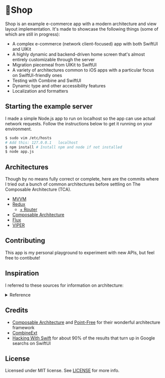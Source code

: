 # 🎁Shop

Shop is an example e-commerce app with a modern architecture and view layout implementation. It's made to showcase the following things (some of which are still in progress):

- A complex e-commerce (network client-focused) app with both SwiftUI and UIKit
- A highly dynamic and backend-driven home screen that's almost entirely customizable through the server
- Migration piecemeal from UIKit to SwiftUI
- A variety of architectures common to iOS apps with a particular focus on SwiftUI-friendly ones
- Testing with Combine and SwiftUI
- Dynamic type and other accessibility features
- Localization and formatters

## Starting the example server

I made a simple Node.js app to run on localhost so the app can use actual network requests. Follow the instructions below to get it running on your environment.

```sh
$ sudo vim /etc/hosts
# Add this: 127.0.0.1	localhost
$ npm install # Install npm and node if not installed
$ node app.js
```

## Architectures

Though by no means fully correct or complete, here are the commits where I tried out a bunch of common architectures before settling on The Composable Architecture (TCA).

- [MVVM](https://github.com/yhkaplan/Shop/tree/5d423ff86c49df825b81f03a96c4ec4e44a25047)
- [Redux](https://github.com/yhkaplan/Shop/tree/37311931bfa1f3ae02484a4f73ff1d7146c7e2aa)
    - [+ Router](https://github.com/yhkaplan/Shop/tree/184fbdeafcfb22149ed2f364483b0b94d079fbe7)
- [Composable Architecture](https://github.com/yhkaplan/Shop/tree/6274c9b6bc4af734a4ebed8dd66e27047e05be55)
- [Flux](https://github.com/yhkaplan/Shop/tree/464d386aead877bface171e4b3dc195cfeb89820)
- [VIPER](https://github.com/yhkaplan/Shop/tree/a1174f751885d781460499dda794fd22883fba7c)

## Contributing

This app is my personal playground to experiment with new APIs, but feel free to contibute!

## Inspiration

I referred to these sources for information on architecture:

<details>
<summary>Reference</summary>

### General
- https://medium.com/eureka-engineering/thought-about-arch-for-swiftui-1b0496d8094
- https://qiita.com/shiz/items/510f9095c82a0f610102
### CLEAN/VIPER
- https://nalexn.github.io/clean-architecture-swiftui/
- https://www.raywenderlich.com/8440907-getting-started-with-the-viper-architecture-pattern
- https://theswiftdev.com/how-to-build-swiftui-apps-using-viper/
### MVVM
- https://www.davidahouse.com/2020-05-25-thoughts-on-app-architecture-with-swiftui/
- https://quickbirdstudios.com/blog/swiftui-architecture-redux-mvvm/
- https://www.vadimbulavin.com/modern-mvvm-ios-app-architecture-with-combine-and-swiftui/
- https://benoitpasquier.com/swiftui-what-has-changed-in-mvvm-pattern-swift/
- [Example](https://github.com/kitasuke/SwiftUI-MVVM)
### Redux
- https://stackoverflow.com/a/32920459
- https://swiftwithmajid.com/2019/09/18/redux-like-state-container-in-swiftui/
- https://tech.mercari.com/entry/2019/12/11/150000
- https://basememara.com/building-scalable-swiftui-architecture-app/
- [Example](https://github.com/StevenLambion/SwiftDux)
- https://benoitpasquier.com/integrate-redux-in-mvvm-architecture/
- https://medium.com/commencis/using-redux-with-mvvm-on-ios-18212454d676
- [Example](https://github.com/kitasuke/SwiftUI-Redux)
### Flux
- http://blog.benjamin-encz.de/post/real-world-flux-ios/
- https://jobandtalent.engineering/ios-architecture-an-state-container-based-approach-4f1a9b00b82e
- https://github.com/bq/mini-swift
- https://swiftandpizza.com/flux-in-swift/
- https://qiita.com/tamayuru/items/3afb0bb9dac7033adef0
- [Example](https://github.com/kitasuke/SwiftUI-Flux)
- [Flux という設計思想](https://app.codegrid.net/entry/react-ex-1)
- [漫画で説明する Flux](https://medium.com/sotayamashita/%E6%BC%AB%E7%94%BB%E3%81%A7%E8%AA%AC%E6%98%8E%E3%81%99%E3%82%8B-flux-1a219e50232b)
- [React & Flux入門](https://qiita.com/sl2/items/ff7a07c00f545d245a5c)
- [iOS meets Flux](https://qiita.com/kumabook/items/808c7aab3eb4320c5776)
- [SwiftFlux](https://qiita.com/yonekawa/items/c8a53d534084850963a3)

</details>

## Credits
- [Composable Architecture](https://github.com/pointfreeco/swift-composable-architecture) and [Point-Free](https://www.pointfree.co/) for their wonderful architecture framework
- [CombineExt](https://github.com/CombineCommunity/CombineExt)
- [Hacking With Swift](https://www.hackingwithswift.com/quick-start/swiftui) for about 90% of the results that turn up in Google searchs on SwiftUI

## License

Licensed under MIT license. See [LICENSE](LICENSE) for more info.

